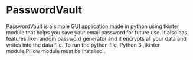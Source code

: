 # PasswordVault
PasswordVault is a simple GUI application made in python using tkinter module that helps you save your email password for future use. It also has features like random password generator and it encrypts all your data and writes into the data file.
To run the python file, Python 3 ,tkinter module,Pillow module must be installed .
